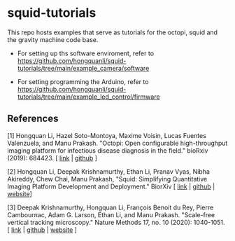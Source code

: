 # squid-tutorials
This repo hosts examples that serve as tutorials for the octopi, squid and the gravity machine code base.

- For setting up ths software enviroment, refer to https://github.com/hongquanli/squid-tutorials/tree/main/example_camera/software

- For setting programming the Arduino, refer to https://github.com/hongquanli/squid-tutorials/tree/main/example_led_control/firmware

## References 
[1] Hongquan Li, Hazel Soto-Montoya, Maxime Voisin, Lucas Fuentes Valenzuela, and Manu Prakash. "Octopi: Open configurable high-throughput imaging platform for infectious disease diagnosis in the field." bioRxiv (2019): 684423. [ [link](https://www.biorxiv.org/content/10.1101/684423v1) | [github](https://github.com/hongquanli/octopi-research) ]

[2] Hongquan Li, Deepak Krishnamurthy, Ethan Li, Pranav Vyas, Nibha Akireddy, Chew Chai, Manu Prakash, "Squid: Simplifying Quantitative Imaging Platform Development and Deployment." BiorXiv [ [link](https://doi.org/10.1101/2020.12.28.424613) | [github](https://github.com/hongquanli/octopi-research) | [website](https://squid-imaging.org)]

[3] Deepak Krishnamurthy, Hongquan Li, François Benoit du Rey, Pierre Cambournac, Adam G. Larson, Ethan Li, and Manu Prakash. "Scale-free vertical tracking microscopy." Nature Methods 17, no. 10 (2020): 1040-1051. [ [link](https://www.nature.com/articles/s41592-020-0924-7) | [github](https://github.com/deepakkrishnamurthy/gravitymachine-research) | [website](https://gravitymachine.org) ]
